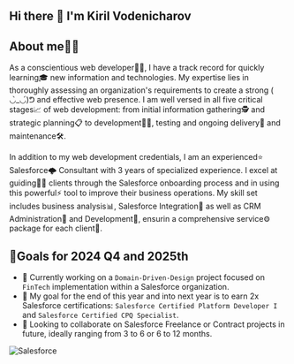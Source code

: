 ## Hi there 👋 I'm Kiril Vodenicharov

## About me🙋‍♂️
As a conscientious web developer👨‍💻, I have a track record for quickly learning🎓 new information and technologies. My expertise lies in thoroughly assessing an organization's requirements to create a strong ( ◡̀_◡́)ᕤ and effective web presence. I am well versed in all five critical stages📈 of web development: from initial information gathering🕵 and strategic planning📋 to development👨‍💻, testing and ongoing delivery🚚 and maintenance🛠️.

In addition to my web development credentials, I am an experienced⭐ Salesforce🌩️ Consultant with 3 years of specialized experience. I excel at guiding👨‍🏫 clients through the Salesforce onboarding process and in using this powerful⚡ tool to improve their business operations. My skill set includes business analysis📊, Salesforce Integration🧩 as well as CRM Administration📂 and Development🔨, ensurin a comprehensive service⚙️ package for each client🤵.


## 🎯Goals for 2024 Q4 and 2025th
- 🔭 Currently working on a `Domain-Driven-Design` project focused on `FinTech` implementation within a Salesforce organization.
- 🌟 My goal for the end of this year and into next year is to earn 2x Salesforce certifications: `Salesforce Certified Platform Developer I` and `Salesforce Certified CPQ Specialist`.
- 🤝 Looking to collaborate on Salesforce Freelance or Contract projects in future, ideally ranging from 3 to 6 or 6 to 12 months.

![Salesforce](https://img.shields.io/badge/-Salesforce-00A1E0?style=flat&logo=Salesforce&logoColor=white)


<!--
**k-vodenicharov/k-vodenicharov** is a ✨ _special_ ✨ repository because its `README.md` (this file) appears on your GitHub profile.
## 💻Tech Skills

Here are some ideas to get you started:

- 🔭 I’m currently working on ...
- 🌱 I’m currently learning ...
- 👯 I’m looking to collaborate on ...
- 🤔 I’m looking for help with ...
- 💬 Ask me about ...
- 📫 How to reach me: ...
- 😄 Pronouns: ...
- ⚡ Fun fact: ...
-->
